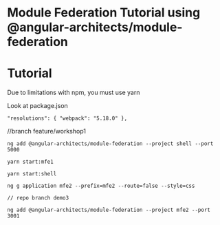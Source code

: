 # Module Federation Tutorial using @angular-architects/module-federation

# Tutorial

Due to limitations with npm, you must use yarn

Look at package.json

`"resolutions": { "webpack": "5.18.0" },`



//branch feature/workshop1

```
ng add @angular-architects/module-federation --project shell --port 5000
```

```
yarn start:mfe1

yarn start:shell
```


```
ng g application mfe2 --prefix=mfe2 --route=false --style=css

// repo branch demo3
```

```
ng add @angular-architects/module-federation --project mfe2 --port 3001
```